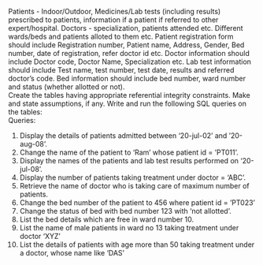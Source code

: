 Patients - Indoor/Outdoor, Medicines/Lab tests (including results) prescribed to patients, information if a patient if referred to other expert/hospital. Doctors - specialization, patients attended etc. Different wards/beds and patients alloted to them etc. Patient registration form should include Registration number, Patient name, Address, Gender, Bed number, date of registration, refer doctor id etc. Doctor information should include Doctor code, Doctor Name, Specialization etc. Lab test information should include Test name, test number, test date, results and referred doctor’s code. Bed information should include bed number, ward number 
and status (whether allotted or not).  
Create the tables having appropriate referential integrity constraints. Make and state 
assumptions, if any. Write and run the following SQL queries on the tables:  
Queries:  
1. Display the details of patients admitted between ‘20-jul-02’ and ’20-aug-08’.
2. Change the name of the patient to ‘Ram’ whose patient id = ’PT011’.
3. Display the names of the patients and lab test results performed on ‘20-jul-08’.
4. Display the number of patients taking treatment under doctor = ‘ABC’.
5. Retrieve the name of doctor who is taking care of maximum number of patients.
6. Change the bed number of the patient to 456 where patient id = ’PT023’
7. Change the status of bed with bed number 123 with ‘not allotted’.
8. List the bed details which are free in ward number 10.
9. List the name of male patients in ward no 13 taking treatment under doctor ‘XYZ’
10. List the details of patients with age more than 50 taking treatment under a doctor, whose 
name like ‘DAS’
